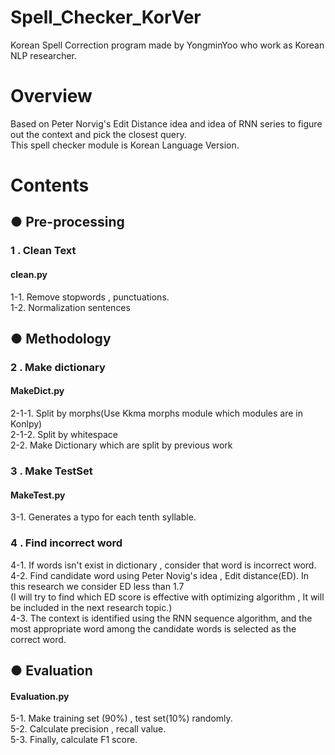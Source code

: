 # Spell_Checker_KorVer </br>
Korean Spell Correction program made by YongminYoo who work as Korean NLP researcher. </br>


# Overview </br>
Based on Peter Norvig's Edit Distance idea and idea of RNN series to figure out the context and pick the closest query. </br>
This spell checker module is Korean Language Version.</br>

# Contents </br>

## ● Pre-processing</br>

### 1 . Clean Text</br>
#### clean.py</br>
1-1. Remove stopwords , punctuations.</br>
1-2. Normalization sentences</br>

## ● Methodology</br>

### 2 . Make dictionary</br>
#### MakeDict.py
2-1-1. Split by morphs(Use Kkma morphs module which modules are in Konlpy) </br>
2-1-2. Split by whitespace</br>
2-2. Make Dictionary which are split by previous work</br>

### 3 . Make TestSet</br>
#### MakeTest.py
3-1. Generates a typo for each tenth syllable.

### 4 . Find incorrect word</br>
4-1. If words isn't exist in dictionary , consider that word is incorrect word.</br>
4-2. Find candidate word using Peter Novig's idea , Edit distance(ED). In this research we consider ED less than 1.7 </br>
(I will try to find which ED score is effective with optimizing algorithm , It will be included in the next research topic.) </br>
4-3. The context is identified using the RNN sequence algorithm, and the most appropriate word among the candidate words is selected as the correct word.</br>


## ● Evaluation</br>
#### Evaluation.py</br>
5-1. Make training set (90%) , test set(10%) randomly. </br>
5-2. Calculate precision , recall value. </br>
5-3. Finally, calculate F1 score. </br>


